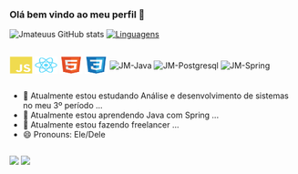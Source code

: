 ### Olá bem vindo ao meu perfil 👋
<div> 
  
  ![Jmateuus  GitHub stats](https://github-readme-stats.vercel.app/api?username=Jmateuus&show_icons=true&theme=dark)
  [![Linguagens](https://github-readme-stats.vercel.app/api/top-langs/?username=Jmateuus&layout=compact)](https://github.com/anuraghazra/github-readme-stats)
</div>

<div style="display: inline_block"><br>
  <img align="center" alt="JM-Js" height="30" width="40" src="https://raw.githubusercontent.com/devicons/devicon/master/icons/javascript/javascript-plain.svg">
  <img align="center" alt="JM-React" height="30" width="40" src="https://raw.githubusercontent.com/devicons/devicon/master/icons/react/react-original.svg">
  <img align="center" alt="JM-HTML" height="30" width="40" src="https://raw.githubusercontent.com/devicons/devicon/master/icons/html5/html5-original.svg">
  <img align="center" alt="JM-CSS" height="30" width="40" src="https://raw.githubusercontent.com/devicons/devicon/master/icons/css3/css3-original.svg">
  <img align="center" alt="JM-Java"  height="30" width="40" src="https://cdn.jsdelivr.net/gh/devicons/devicon/icons/java/java-original.svg" />
  <img align="center" alt="JM-Postgresql" height="30" width="40" src="https://cdn.jsdelivr.net/gh/devicons/devicon/icons/postgresql/postgresql-original.svg" />
  <img align="center" alt="JM-Spring" height="30" width="40"src="https://cdn.jsdelivr.net/gh/devicons/devicon/icons/spring/spring-original.svg" />


</div>

##
<div>
  
- 🔭 Atualmente estou estudando Análise e desenvolvimento de sistemas no meu 3º período   ...
- 🌱 Atualmente estou aprendendo Java com Spring ...
- 👯 Atualmente estou fazendo freelancer ...
- 😄 Pronouns: Ele/Dele
</div>

##
 
<div> 

  <a href = "mailto:jmmelo2004@gmail.com"><img src="https://img.shields.io/badge/-Gmail-%23333?style=for-the-badge&logo=gmail&logoColor=white" target="_blank"></a>
  <a href="https://www.linkedin.com/in/joão-mateus-alves-de-melo-47927a130/" target="_blank"><img src="https://img.shields.io/badge/-LinkedIn-%230077B5?style=for-the-badge&logo=linkedin&logoColor=white" target="_blank"></a> 
  
</div>

